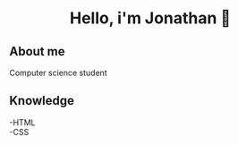 <h1 align="center"> Hello, i'm Jonathan 👋 </h1>

<h2>About me</h2>
Computer science student

<h2>Knowledge</h2>
-HTML <br>
-CSS

